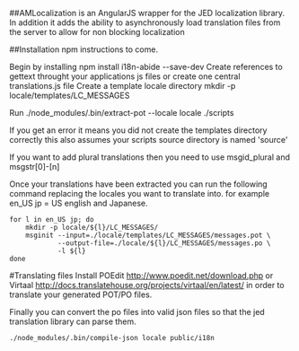 ##AMLocalization is an AngularJS wrapper for the JED localization library.
In addition it adds the ability to asynchronously load translation files from the server to allow for non blocking
localization

##Installation
npm instructions to come.

Begin by installing npm install i18n-abide --save-dev
Create references to gettext throught your applications js files or create one central translations.js file
Create a template locale directory mkdir -p locale/templates/LC_MESSAGES

Run
    ./node_modules/.bin/extract-pot --locale locale ./scripts

If you get an error it means you did not create the templates directory correctly this also assumes your scripts source directory is named 'source'

If you want to add plural translations then you need to use msgid_plural and msgstr[0]-[n]

Once your translations have been extracted you can run the following command replacing the locales you want to translate into.
for example en_US jp = US english and Japanese.

    for l in en_US jp; do
        mkdir -p locale/${l}/LC_MESSAGES/
        msginit --input=./locale/templates/LC_MESSAGES/messages.pot \
                --output-file=./locale/${l}/LC_MESSAGES/messages.po \
                -l ${l}
    done

#Translating files
Install POEdit http://www.poedit.net/download.php or Virtaal http://docs.translatehouse.org/projects/virtaal/en/latest/
in order to translate your generated POT/PO files.

Finally you can convert the po files into valid json files so that the jed translation library can parse them.

    ./node_modules/.bin/compile-json locale public/i18n